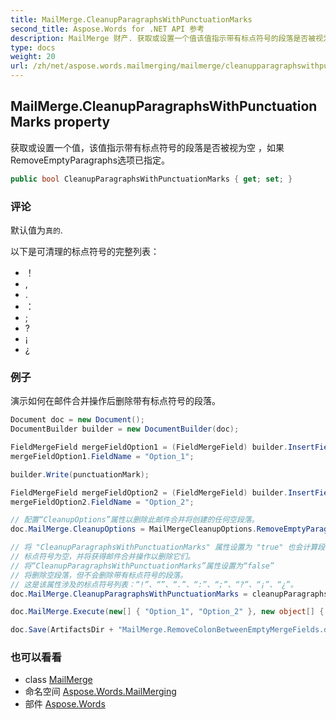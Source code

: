 ```yaml
---
title: MailMerge.CleanupParagraphsWithPunctuationMarks
second_title: Aspose.Words for .NET API 参考
description: MailMerge 财产. 获取或设置一个值该值指示带有标点符号的段落是否被视为空 如果RemoveEmptyParagraphs选项已指定
type: docs
weight: 20
url: /zh/net/aspose.words.mailmerging/mailmerge/cleanupparagraphswithpunctuationmarks/
---
```

## MailMerge.CleanupParagraphsWithPunctuationMarks property

获取或设置一个值，该值指示带有标点符号的段落是否被视为空 ，如果RemoveEmptyParagraphs选项已指定。

```csharp
public bool CleanupParagraphsWithPunctuationMarks { get; set; }
```

### 评论

默认值为`真的`.

以下是可清理的标点符号的完整列表：

* ！
* ,
* .
* ：
* ;
* ?
* ¡
* ¿

### 例子

演示如何在邮件合并操作后删除带有标点符号的段落。

```csharp
Document doc = new Document();
DocumentBuilder builder = new DocumentBuilder(doc);

FieldMergeField mergeFieldOption1 = (FieldMergeField) builder.InsertField("MERGEFIELD", "Option_1");
mergeFieldOption1.FieldName = "Option_1";

builder.Write(punctuationMark);

FieldMergeField mergeFieldOption2 = (FieldMergeField) builder.InsertField("MERGEFIELD", "Option_2");
mergeFieldOption2.FieldName = "Option_2";

// 配置“CleanupOptions”属性以删除此邮件合并将创建的任何空段落。
doc.MailMerge.CleanupOptions = MailMergeCleanupOptions.RemoveEmptyParagraphs;

// 将 "CleanupParagraphsWithPunctuationMarks" 属性设置为 "true" 也会计算段落
// 标点符号为空，并将获得邮件合并操作以删除它们。
// 将“CleanupParagraphsWithPunctuationMarks”属性设置为“false”
// 将删除空段落，但不会删除带有标点符号的段落。
// 这是该属性涉及的标点符号列表：“!”、“”、“.”、“:”、“;”、“?”、“¡”、“¿”。
doc.MailMerge.CleanupParagraphsWithPunctuationMarks = cleanupParagraphsWithPunctuationMarks;

doc.MailMerge.Execute(new[] { "Option_1", "Option_2" }, new object[] { null, null });

doc.Save(ArtifactsDir + "MailMerge.RemoveColonBetweenEmptyMergeFields.docx");
```

### 也可以看看

* class [MailMerge](../)
* 命名空间 [Aspose.Words.MailMerging](../../mailmerge/)
* 部件 [Aspose.Words](../../../)


